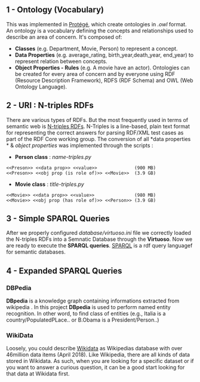 ## 1 - Ontology (Vocabulary)
This was implemented in [Protégé](https://protege.stanford.edu/), which create ontologies in *.owl* format. An ontology is a vocabulary defining the concepts and relationships used to describe an area of concern. It's composed of:

* **Classes** (e.g. Department, Movie, Person) to represent a concept.
* **Data Properties** (e.g. average_rating, birth_year,death_year, end_year) to represent relation between concepts.
* **Object Properties - Rules** (e.g. A movie have an actor). Ontologies can be created for every area of concern and by everyone using RDF (Resource Description Framework), RDFS (RDF Schema) and OWL (Web Ontology Language).


## 2 - URI : N-triples RDFs
There are various types of RDFs. But the most frequently used in terms of semantic web is [N-triples RDFs](https://www.w3.org/2001/sw/RDFCore/ntriples/). N-Triples is a line-based, plain text format for representing the correct answers for parsing RDF/XML test cases as part of the RDF Core working group. The conversion of all *data properties * & *object properties* was implemented through the scripts : 
* **Person class** : *name-triples.py*
```
<<Preson>> <<data prop>> <<value>>              (900 MB)
<<Preson>> <<obj prop (is role of)>> <<Movie>>  (3.9 GB)
```

* **Movie class** : *title-triples.py*
```
<<Movie>> <<data prop>> <<value>>               (980 MB)
<<Movie>> <<obj prop (has role of)>> <<Person>> (3.9 GB)
```

## 3 - Simple SPARQL Queries
After we properly configured *database/virtuoso.ini* file we correctly loaded the N-triples RDFs into a Semnatic Database through the **Virtuoso**. Now we are ready to execute the **SPARQL queries**. [SPARQL](https://www.wikiwand.com/en/SPARQL) is a rdf query languagef for semantic databases.

## 4 - Expanded SPARQL Queries 
### DBPedia
**DBpedia** is a knowledge graph containing informations extracted from wikipedia . In this project **DBpedia** is used to perform 
named entity recognition. In other word, to find class of entities (e.g., Italia is a country/PopulatedPLace.. or B.Obama is a President/Person..)

### WikiData
Loosely, you could describe [Wikidata](https://towardsdatascience.com/a-brief-introduction-to-wikidata-bb4e66395eb1) as Wikipedias database with over 46million data items (April 2018). Like Wikipedia, there are all kinds of data stored in Wikidata. As such, when you are looking for a specific dataset or if you want to answer a curious question, it can be a good start looking for that data at Wikidata first.

